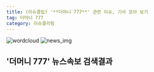 ```yaml
---
title: (이슈클립) '**더머니 777**' 관련 이슈, 기사 모아 보기
tag: 더머니 777
category: 이슈클리핑
---
```

![wordcloud](https://s3.ap-northeast-2.amazonaws.com/lyrics101-wordcloud/2018-09-21-1537535533.png)
![news_img](https://user-images.githubusercontent.com/42597476/44507050-1206f400-a6e4-11e8-8d98-7ffbfebb353f.png)
## **'**더머니 777**'** 뉴스속보 검색결과

